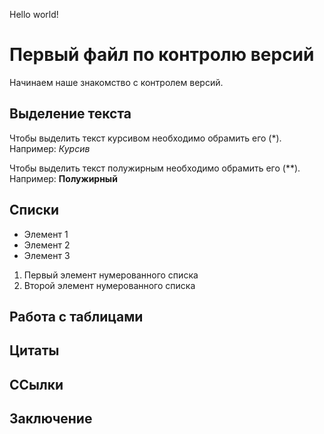 Hello world!

# Первый файл по контролю версий

Начинаем наше знакомство с контролем версий.

## Выделение текста

Чтобы выделить текст курсивом необходимо  обрамить его (*).
Например:
*Курсив*

Чтобы выделить текст полужирным необходимо обрамить его (**).
Например:
**Полужирный**

## Списки

* Элемент 1
* Элемент 2
* Элемент 3

1. Первый элемент нумерованного списка
2. Второй элемент нумерованного списка

## Работа с таблицами

## Цитаты

## ССылки

## Заключение
